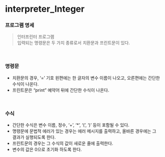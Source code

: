 # interpreter_Integer

### 프로그램 명세
> 인터프린터 프로그램  
> 입력되는 명령문은 두 가지 종류로서 치환문과 프린트문이 있다.  

<br/>

### 명령문
+ 치환문의 경우, ‘=’ 기호 왼편에는 한 글자의 변수 이름이 나오고, 오른편에는 간단한 수식이 나온다.  
+ 프린트문은 “print” 예약어 뒤에 간단한 수식이 나온다.  

<br/>

### 수식
+ 간단한 수식은 변수 이름, 정수, ‘+’, ‘*’, ‘(’, ‘)’ 등이 포함될 수 있다.  
+ 명령문에 문법적 에러가 있는 경우는 에러 메시지를 출력하고, 올바른 경우에는 그 결과가 실행되도록 한다.  
+ 프린트문의 경우는 그 수식의 값이 새로운 줄에 출력한다.  
+ 변수의 값은 0으로 초기화 하도록 한다. 
